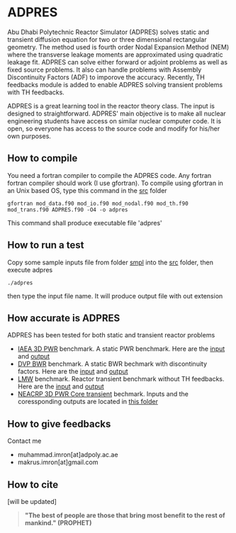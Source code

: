 # ADPRES

Abu Dhabi Polytechnic Reactor Simulator (ADPRES) solves static and transient diffusion equation for two or three dimensional rectangular geometry. The method used is fourth order Nodal Expansion Method (NEM) where the transverse leakage moments are approximated using quadratic leakage fit. ADPRES can solve either forward or adjoint problems as well as fixed source problems. It also can handle problems with Assembly Discontinuity Factors (ADF) to imporove the accuracy. Recently, TH feedbacks module is added to enable ADPRES solving transient problems with TH feedbacks.

ADPRES is a great learning tool in the reactor theory class. The input is designed to straightforward. ADPRES' main objective is to make all nuclear engineering students have access on similar nuclear computer code. It is open, so everyone has access to the source code and modify for his/her own purposes.

## How to compile

You need a fortran compiler to compile the ADPRES code. Any fortran fortran compiler should work (I use gfortran).
To compile using gfortran in an Unix based OS, type this command in the [src](https://github.com/imronuke/ADPRES/tree/master/src) folder

```
gfortran mod_data.f90 mod_io.f90 mod_nodal.f90 mod_th.f90 mod_trans.f90 ADPRES.f90 -O4 -o adpres
```

This command shall produce executable file 'adpres'

## How to run a test

Copy some sample inputs file from folder [smpl](https://github.com/imronuke/ADPRES/tree/master/smpl) into the [src](https://github.com/imronuke/ADPRES/tree/master/src) folder, then execute adpres

```
./adpres
```

then type the input file name. It will produce output file with out extension

## How accurate is ADPRES

ADPRES has been tested for both static and transient reactor problems
* [IAEA 3D PWR](https://engineering.purdue.edu/PARCS/Code/TestSuite/CalculationMode/StandAloneMode/Eigenvalue/IAEA3DPWR) benchmark. A static PWR benchmark. Here are the [input](https://github.com/imronuke/ADPRES/blob/master/smpl/IAEA3D) and [output](https://github.com/imronuke/ADPRES/blob/master/smpl/IAEA3D.out)
* [DVP BWR](http://li.mit.edu/Stuff/CNSE/Paper/Smith86PNE.pdf) benchmark. A static BWR bechmark with discontinuity factors. Here are the [input](https://github.com/imronuke/ADPRES/blob/master/smpl/DVP) and [output](https://github.com/imronuke/ADPRES/blob/master/smpl/DVP.out)
* [LMW](https://www.sciencedirect.com/science/article/pii/014919709500082U) benchmark. Reactor transient benchmark without TH feedbacks. Here are the [input](https://github.com/imronuke/ADPRES/blob/master/smpl/LMW) and [output](https://github.com/imronuke/ADPRES/blob/master/smpl/LMW.out)
* [NEACRP 3D PWR Core transient](https://www.oecd-nea.org/science/docs/1991/neacrp-l-1991-335.pdf) bechmark. Inputs and the coressponding outputs are located in [this folder](https://github.com/imronuke/ADPRES/tree/master/smpl/NEACRP_TRANS)


## How to give feedbacks
Contact me
* muhammad.imron[at]adpoly.ac.ae
* makrus.imron[at]gmail.com

## How to cite

[will be updated]



> **"The best of people are those that bring most benefit to the rest of mankind." (PROPHET)**

